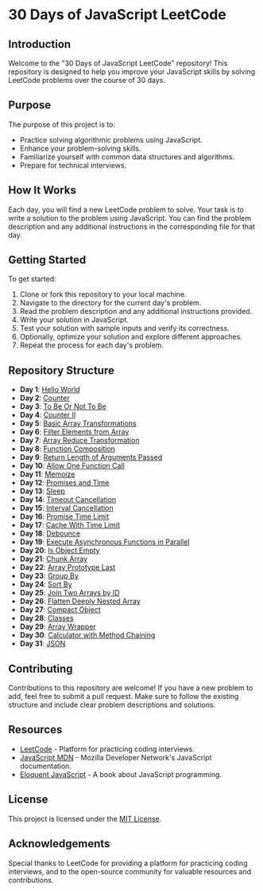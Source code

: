 # 30 Days of JavaScript LeetCode

## Introduction
Welcome to the "30 Days of JavaScript LeetCode" repository! This repository is designed to help you improve your JavaScript skills by solving LeetCode problems over the course of 30 days.

## Purpose
The purpose of this project is to:
- Practice solving algorithmic problems using JavaScript.
- Enhance your problem-solving skills.
- Familiarize yourself with common data structures and algorithms.
- Prepare for technical interviews.

## How It Works
Each day, you will find a new LeetCode problem to solve. Your task is to write a solution to the problem using JavaScript. You can find the problem description and any additional instructions in the corresponding file for that day.

## Getting Started
To get started:
1. Clone or fork this repository to your local machine.
2. Navigate to the directory for the current day's problem.
3. Read the problem description and any additional instructions provided.
4. Write your solution in JavaScript.
5. Test your solution with sample inputs and verify its correctness.
6. Optionally, optimize your solution and explore different approaches.
7. Repeat the process for each day's problem.

## Repository Structure
- **Day 1**: [Hello World](Hello_World.js)
- **Day 2**: [Counter](Counter.js)
- **Day 3**: [To Be Or Not To Be](To_Be_Or_Not_To_Be.js)
- **Day 4**: [Counter II](Counter2.js)
- **Day 5**: [Basic Array Transformations](Basic_Array_Transformations.js)
- **Day 6**: [Filter Elements from Array](Filter_Elements_from_Array.js)
- **Day 7**: [Array Reduce Transformation](Array_Reduce_Transformation.js)
- **Day 8**: [Function Composition](Function_Composition.js)
- **Day 9**: [Return Length of Arguments Passed](Return_Length_Of_Arguments_Passed.js)
- **Day 10**: [Allow One Function Call](Allow_One_Function_Call.js)
- **Day 11**: [Memoize](Memoize.js)
- **Day 12**: [Promises and Time](Promises_and_Time.js)
- **Day 13**: [Sleep](Sleep.js)
- **Day 14**: [Timeout Cancellation](Timeout_Cancellation.js)
- **Day 15**: [Interval Cancellation](Interval_Cancellation.js)
- **Day 16**: [Promise Time Limit](Promise_Time_Limit.js)
- **Day 17**: [Cache With Time Limit](Cache_With_Time_Limit.js)
- **Day 18**: [Debounce](Debounce.js)
- **Day 19**: [Execute Asynchronous Functions in Parallel](Execute_Asynchronous_Functions_In_Parallel.js)
- **Day 20**: [Is Object Empty](Is_Object_Empty.js)
- **Day 21**: [Chunk Array](Chunk_Array.js)
- **Day 22**: [Array Prototype Last](Array_Prototype_Last.js)
- **Day 23**: [Group By](Group_By.js)
- **Day 24**: [Sort By](Sort_By.js)
- **Day 25**: [Join Two Arrays by ID](Join_Two_Arrays_By_Id.js)
- **Day 26**: [Flatten Deeply Nested Array](Flatten_Deeply_Nested_Array.js)
- **Day 27**: [Compact Object](Compact_Object.js)
- **Day 28**: [Classes](Object_Emitter.js)
- **Day 29**: [Array Wrapper](Array_Wrapper.js)
- **Day 30**: [Calculator with Method Chaining](Calculator_With_Method_Chaining.js)
- **Day 31**: [JSON](JSON.js)


## Contributing
Contributions to this repository are welcome! If you have a new problem to add, feel free to submit a pull request. Make sure to follow the existing structure and include clear problem descriptions and solutions.

## Resources
- [LeetCode](https://leetcode.com/) - Platform for practicing coding interviews.
- [JavaScript MDN](https://developer.mozilla.org/en-US/docs/Web/JavaScript) - Mozilla Developer Network's JavaScript documentation.
- [Eloquent JavaScript](https://eloquentjavascript.net/) - A book about JavaScript programming.

## License
This project is licensed under the [MIT License](LICENSE).

## Acknowledgements
Special thanks to LeetCode for providing a platform for practicing coding interviews, and to the open-source community for valuable resources and contributions.
